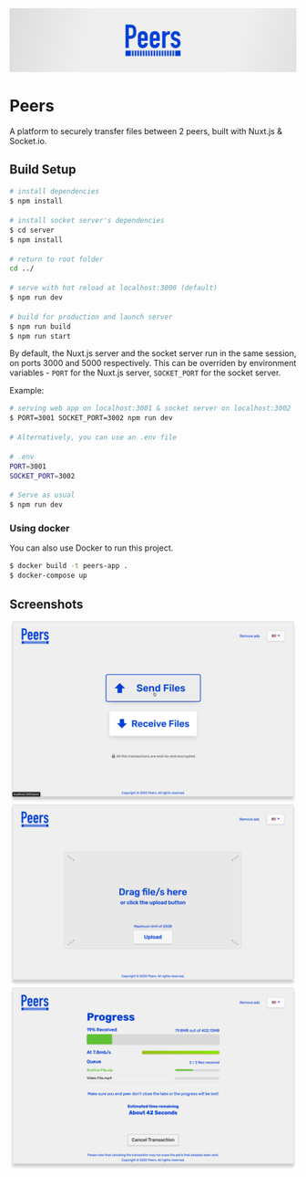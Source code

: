![Peers](assets/images/banner.png)

# Peers

A platform to securely transfer files between 2 peers, built with Nuxt.js & Socket.io.

## Build Setup

```bash
# install dependencies
$ npm install

# install socket server's dependencies
$ cd server
$ npm install

# return to root folder
cd ../

# serve with hot reload at localhost:3000 (default)
$ npm run dev

# build for production and launch server
$ npm run build
$ npm run start
```

By default, the Nuxt.js server and the socket server run in the same session, on ports 3000 and 5000 respectively.
This can be overriden by environment variables - `PORT` for the Nuxt.js server, `SOCKET_PORT` for the socket server.

Example:

```bash
# serving web app on localhost:3001 & socket server on localhost:3002
$ PORT=3001 SOCKET_PORT=3002 npm run dev

# Alternatively, you can use an .env file

# .env
PORT=3001
SOCKET_PORT=3002

# Serve as usual
$ npm run dev
```

### Using docker

You can also use Docker to run this project.

```bash
$ docker build -t peers-app .
$ docker-compose up
```

## Screenshots

![Main screen](/assets/images/screenshots/screenshot-1.png)
![Uploading files](/assets/images/screenshots/screenshot-2.png)
![Files transfer progress](/assets/images/screenshots/screenshot-3.png)
